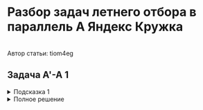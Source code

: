 <h1>Разбор задач летнего отбора в параллель A Яндекс Кружка</h1><br>Автор статьи: tiom4eg
<h2>Задача A'-A 1</h2>
<details>
  <summary>Подсказка 1</summary>

  Давайте вспомним про выпуклые оболочки. Как они могут помочь при решении этой задачи?
  
</details>
<details>
  <summary>Полное решение</summary>

  Определения:
  
  Пусть есть множество точек $S$, лежащих на одной прямой $l$.
  *Крайней* будем называть такую $p \in S$, что все точки в $S \setminus p$ лежат по одну сторону от перпендикуляра к $l$, проведённого через $p$.



  Эту задачу наверняка можно было решать несколькими способами, но здесь рассмотрим конкретно моё решение.

  Для начала заметим, что если для какой-то прямой, содержащей две точки многоугольника, все точки многоугольника находятся в одной полуплоскости (условие 2), то эта прямая будет содержать в себе какую-то сторону выпуклой оболочки данного многоугольника.
  Могут быть случаи, когда на такой прямой лежит больше двух вершин многоугольника, однако тогда в выпуклую оболочку будут входить только две *крайние* вершины.
  В таком случае, если для каких-то двух вершин на этой прямой проекция центра масс будет лежать на их отрезке, то она точно будет лежать на отрезке между двумя *крайними* вершинами этой прямой.

  Значит, для решения задачи нам достаточно построить выпуклую оболочку данного многоугольника и посчитать количество соседних пар вершин в ней, для которых выполняется условие.
  
  
</details>


